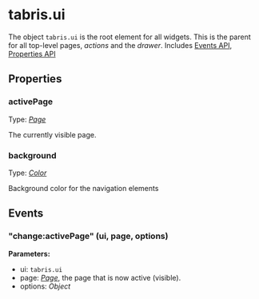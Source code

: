 ---
---
# tabris.ui
The object `tabris.ui` is the root element for all widgets. This is the parent for all top-level pages, *actions* and the *drawer*.
Includes [Events API](Events.md), [Properties API](Properties.md)

## Properties
### activePage
Type: *[Page](Page.md)*

The currently visible page.
### background
Type: *[Color](../types.md#Color)*

Background color for the navigation elements

## Events
### "change:activePage" (ui, page, options)

**Parameters:** 

- ui: `tabris.ui`
- page: *[Page](Page.md)*, the page that is now active (visible).
- options: *Object*

